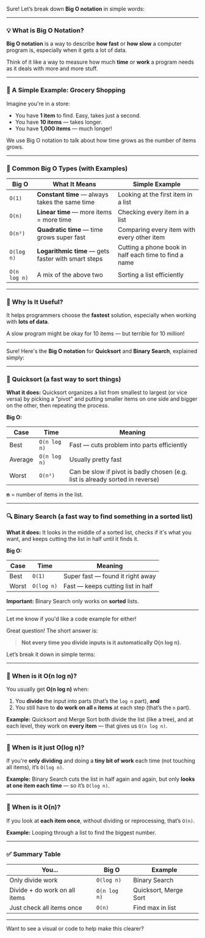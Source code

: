 Sure! Let’s break down **Big O notation** in simple words:

---

### 💡 What is Big O Notation?

**Big O notation** is a way to describe **how fast** or **how slow** a computer program is, especially when it gets a lot of data.

Think of it like a way to measure how much **time** or **work** a program needs as it deals with more and more stuff.

---

### 🛒 A Simple Example: Grocery Shopping

Imagine you're in a store:

* You have **1 item** to find. Easy, takes just a second.
* You have **10 items** — takes longer.
* You have **1,000 items** — much longer!

We use Big O notation to talk about how time grows as the number of items grows.

---

### 🧠 Common Big O Types (with Examples)

| Big O        | What It Means                                       | Simple Example                                        |
| ------------ | --------------------------------------------------- | ----------------------------------------------------- |
| `O(1)`       | **Constant time** — always takes the same time      | Looking at the first item in a list                   |
| `O(n)`       | **Linear time** — more items = more time            | Checking every item in a list                         |
| `O(n²)`      | **Quadratic time** — time grows super fast          | Comparing every item with every other item            |
| `O(log n)`   | **Logarithmic time** — gets faster with smart steps | Cutting a phone book in half each time to find a name |
| `O(n log n)` | A mix of the above two                              | Sorting a list efficiently                            |

---

### 🔧 Why Is It Useful?

It helps programmers choose the **fastest** solution, especially when working with **lots of data**.

A slow program might be okay for 10 items — but terrible for 10 million!

---

Sure! Here's the **Big O notation** for **Quicksort** and **Binary Search**, explained simply:

---

### 🔁 Quicksort (a fast way to sort things)

**What it does:**
Quicksort organizes a list from smallest to largest (or vice versa) by picking a "pivot" and putting smaller items on one side and bigger on the other, then repeating the process.

**Big O:**

| Case    | Time         | Meaning                                                                       |
| ------- | ------------ | ----------------------------------------------------------------------------- |
| Best    | `O(n log n)` | Fast — cuts problem into parts efficiently                                    |
| Average | `O(n log n)` | Usually pretty fast                                                           |
| Worst   | `O(n²)`      | Can be slow if pivot is badly chosen (e.g. list is already sorted in reverse) |

**n** = number of items in the list.

---

### 🔍 Binary Search (a fast way to find something in a sorted list)

**What it does:**
It looks in the middle of a sorted list, checks if it's what you want, and keeps cutting the list in half until it finds it.

**Big O:**

| Case  | Time       | Meaning                           |
| ----- | ---------- | --------------------------------- |
| Best  | `O(1)`     | Super fast — found it right away  |
| Worst | `O(log n)` | Fast — keeps cutting list in half |

**Important:** Binary Search only works on **sorted** lists.

---

Let me know if you'd like a code example for either!


Great question! The short answer is:

> **Not every time you divide inputs is it automatically O(n log n).**

Let’s break it down in simple terms:

---

### 🔹 When is it **O(n log n)**?

You usually get **O(n log n)** when:

1. You **divide** the input into parts (that’s the `log n` part), **and**
2. You still have to **do work on all `n` items** at each step (that’s the `n` part).

**Example:**
Quicksort and Merge Sort both divide the list (like a tree), and at each level, they work on **every item** — that gives us `O(n log n)`.

---

### 🔹 When is it just **O(log n)**?

If you're **only dividing** and doing a **tiny bit of work** each time (not touching all items), it’s `O(log n)`.

**Example:**
Binary Search cuts the list in half again and again, but only **looks at one item each time** — so it’s `O(log n)`.

---

### 🔹 When is it **O(n)**?

If you look at **each item once**, without dividing or reprocessing, that’s `O(n)`.

**Example:**
Looping through a list to find the biggest number.

---

### ✅ Summary Table

| You...                        | Big O        | Example               |
| ----------------------------- | ------------ | --------------------- |
| Only divide work              | `O(log n)`   | Binary Search         |
| Divide + do work on all items | `O(n log n)` | Quicksort, Merge Sort |
| Just check all items once     | `O(n)`       | Find max in list      |

---

Want to see a visual or code to help make this clearer?
